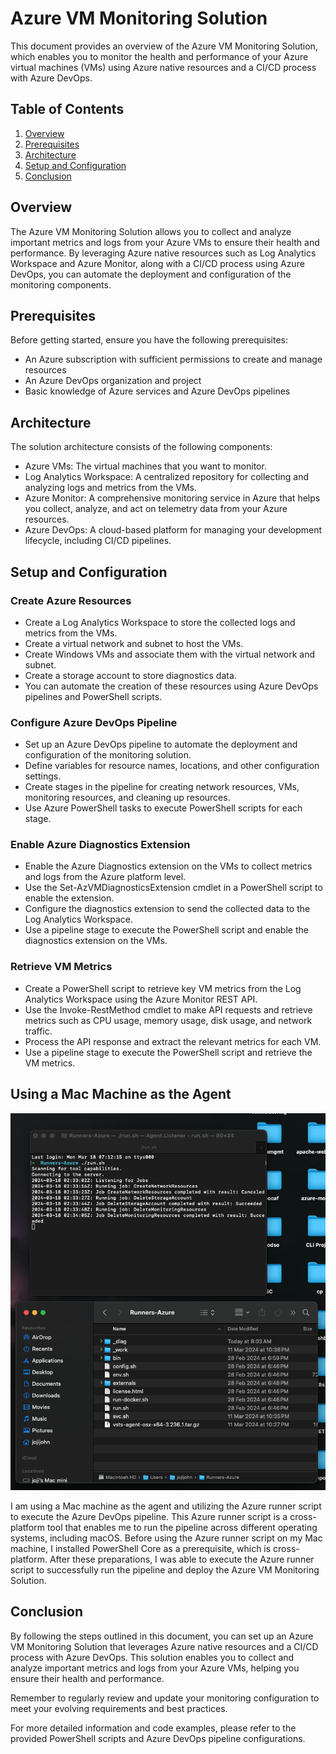 # Azure VM Monitoring Solution

This document provides an overview of the Azure VM Monitoring Solution, which enables you to monitor the health and performance of your Azure virtual machines (VMs) using Azure native resources and a CI/CD process with Azure DevOps.

## Table of Contents
1. [Overview](#overview)
2. [Prerequisites](#prerequisites)
3. [Architecture](#architecture)
4. [Setup and Configuration](#setup-and-configuration)
5. [Conclusion](#conclusion)

## Overview
The Azure VM Monitoring Solution allows you to collect and analyze important metrics and logs from your Azure VMs to ensure their health and performance. By leveraging Azure native resources such as Log Analytics Workspace and Azure Monitor, along with a CI/CD process using Azure DevOps, you can automate the deployment and configuration of the monitoring components.

## Prerequisites
Before getting started, ensure you have the following prerequisites:
- An Azure subscription with sufficient permissions to create and manage resources
- An Azure DevOps organization and project
- Basic knowledge of Azure services and Azure DevOps pipelines

## Architecture
The solution architecture consists of the following components:
- Azure VMs: The virtual machines that you want to monitor.
- Log Analytics Workspace: A centralized repository for collecting and analyzing logs and metrics from the VMs.
- Azure Monitor: A comprehensive monitoring service in Azure that helps you collect, analyze, and act on telemetry data from your Azure resources.
- Azure DevOps: A cloud-based platform for managing your development lifecycle, including CI/CD pipelines.

## Setup and Configuration
### Create Azure Resources
- Create a Log Analytics Workspace to store the collected logs and metrics from the VMs.
- Create a virtual network and subnet to host the VMs.
- Create Windows VMs and associate them with the virtual network and subnet.
- Create a storage account to store diagnostics data.
- You can automate the creation of these resources using Azure DevOps pipelines and PowerShell scripts.

### Configure Azure DevOps Pipeline
- Set up an Azure DevOps pipeline to automate the deployment and configuration of the monitoring solution.
- Define variables for resource names, locations, and other configuration settings.
- Create stages in the pipeline for creating network resources, VMs, monitoring resources, and cleaning up resources.
- Use Azure PowerShell tasks to execute PowerShell scripts for each stage.

### Enable Azure Diagnostics Extension
- Enable the Azure Diagnostics extension on the VMs to collect metrics and logs from the Azure platform level.
- Use the Set-AzVMDiagnosticsExtension cmdlet in a PowerShell script to enable the extension.
- Configure the diagnostics extension to send the collected data to the Log Analytics Workspace.
- Use a pipeline stage to execute the PowerShell script and enable the diagnostics extension on the VMs.

### Retrieve VM Metrics
- Create a PowerShell script to retrieve key VM metrics from the Log Analytics Workspace using the Azure Monitor REST API.
- Use the Invoke-RestMethod cmdlet to make API requests and retrieve metrics such as CPU usage, memory usage, disk usage, and network traffic.
- Process the API response and extract the relevant metrics for each VM.
- Use a pipeline stage to execute the PowerShell script and retrieve the VM metrics.

## Using a Mac Machine as the Agent
![Azure Runner](AzureRunner.png)

I am using a Mac machine as the agent and utilizing the Azure runner script to execute the Azure DevOps pipeline. This Azure runner script is a cross-platform tool that enables me to run the pipeline across different operating systems, including macOS. Before using the Azure runner script on my Mac machine, I installed PowerShell Core as a prerequisite, which is cross-platform. After these preparations, I was able to execute the Azure runner script to successfully run the pipeline and deploy the Azure VM Monitoring Solution.


## Conclusion
By following the steps outlined in this document, you can set up an Azure VM Monitoring Solution that leverages Azure native resources and a CI/CD process with Azure DevOps. This solution enables you to collect and analyze important metrics and logs from your Azure VMs, helping you ensure their health and performance.

Remember to regularly review and update your monitoring configuration to meet your evolving requirements and best practices.

For more detailed information and code examples, please refer to the provided PowerShell scripts and Azure DevOps pipeline configurations.



